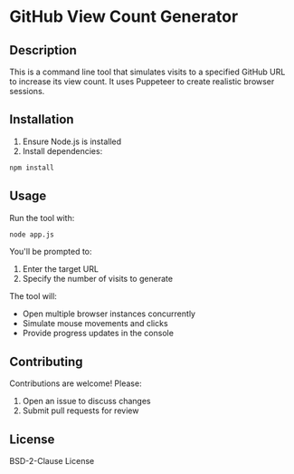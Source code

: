 # GitHub View Count Generator

## Description
This is a command line tool that simulates visits to a specified GitHub URL to increase its view count. It uses Puppeteer to create realistic browser sessions.

## Installation
1. Ensure Node.js is installed
2. Install dependencies:
```bash
npm install
```

## Usage
Run the tool with:
```bash
node app.js
```
You'll be prompted to:
1. Enter the target URL
2. Specify the number of visits to generate

The tool will:
- Open multiple browser instances concurrently
- Simulate mouse movements and clicks
- Provide progress updates in the console

## Contributing
Contributions are welcome! Please:
1. Open an issue to discuss changes
2. Submit pull requests for review

## License
BSD-2-Clause License
